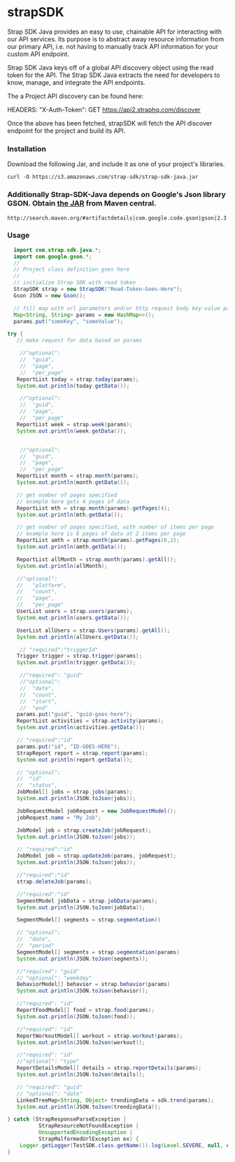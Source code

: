 # strapSDK

Strap SDK Java provides an easy to use, chainable API for interacting with our API services. Its purpose is to abstract away resource information from our primary API, i.e. not having to manually track API information for your custom API endpoint.

Strap SDK Java keys off of a global API discovery object using the read token for the API. The Strap SDK Java extracts the need for developers to know, manage, and integrate the API endpoints.

The a Project API discovery can be found here:

HEADERS: "X-Auth-Token": GET https://api2.straphq.com/discover

Once the above has been fetched, strapSDK will fetch the API discover endpoint for the project and build its API.

### Installation
Download the following Jar, and include it as one of your project's libraries.
```
curl -O https://s3.amazonaws.com/strap-sdk/strap-sdk-java.jar
```
### Additionally Strap-SDK-Java depends on Google's Json library GSON. Obtain [the JAR](http://search.maven.org/#artifactdetails|com.google.code.gson|gson|2.3.1|jar) from Maven central.
```
http://search.maven.org/#artifactdetails|com.google.code.gson|gson|2.3.1|jar
```

### Usage
```java
  import com.strap.sdk.java.*;
  import com.google.gson.*;
  //
  // Project class definition goes here
  //
  // initialize Strap SDK with read token
  StrapSDK strap = new StrapSDK("Read-Token-Goes-Here");
  Gson JSON = new Gson();

  // fill map with url parameters and/or http request body key-value pairs
  Map<String, String> params = new HashMap<>();
  params.put("someKey", "someValue");

try {
   // make request for data based on params

    //"optional":
    //  "guid",
    //  "page",
    //  "per_page"
   ReportList today = strap.today(params);
   System.out.println(today.getData());

    //"optional":
    //  "guid",
    //  "page",
    //  "per_page"
   ReportList week = strap.week(params);
   System.out.println(week.getData());


    //"optional":
    //  "guid",
    //  "page",
    //  "per_page"
   ReportList month = strap.month(params);
   System.out.println(month.getData());

   // get number of pages specified
   // example here gets 4 pages of data
   ReportList mth = strap.month(params).getPages(4);
   System.out.println(mth.getData());

   // get number of pages specified, with number of items per page
   // example here is 6 pages of data at 2 items per page
   ReportList amth = strap.month(params).getPages(6,2);
   System.out.println(amth.getData());

   ReportList allMonth = strap.month(params).getAll();
   System.out.println(allMonth);

   //"optional":
   //   "platform",
   //   "count",
   //   "page",
   //   "per_page"
   UserList users = strap.users(params);
   System.out.println(users.getData());

   UserList allUsers = strap.Users(params).getAll();
   System.out.println(allUsers.getData());

    // "required":"triggerId"
   Trigger trigger = strap.trigger(params);
   System.out.println(trigger.getData());

    //"required": "guid"
    //"optional":
    //  "date",
    //  "count",
    //  "start",
    //  "end"
   params.put("guid", "guid-goes-here");
   ReportList activities = strap.activity(params);
   System.out.println(activities.getData());

   // "required":"id"
   params.put("id", "ID-GOES-HERE");
   StrapReport report = strap.report(params);
   System.out.println(report.getData());

   // "optional":
   //  "id"
   //  "status",
   JobModel[] jobs = strap.jobs(params);
   System.out.println(JSON.toJson(jobs));

   JobRequestModel jobRequest = new JobRequestModel();
   jobRequest.name = "My Job";

   JobModel job = strap.createJob(jobRequest);
   System.out.println(JSON.toJson(jobs));

   // "required":"id"
   JobModel job = strap.updateJob(params, jobRequest);
   System.out.println(JSON.toJson(jobs));

   //"required":"id"
   strap.deleteJob(params);

   //"required":"id"
   SegmentModel jobData = strap.jobData(params);
   System.out.println(JSON.toJson(jobData));

   SegmentModel[] segments = strap.segmentation()

   // "optional":
   //  "date",
   //  "period"
   SegmentModel[] segments = strap.segmentation(params)
   System.out.println(JSON.toJson(segments));

   //"required": "guid"
   // "optional": "weekday"
   BehaviorModel[] behavior = strap.behavior(params)
   System.out.println(JSON.toJson(behavior));

   //"required": "id"
   ReportFoodModel[] food = strap.food(params);
   System.out.println(JSON.toJson(food));

   //"required": "id"
   ReportWorkoutModel[] workout = strap.workout(params);
   System.out.println(JSON.toJson(workout));

   //"required": "id"
   //"optional": "type"
   ReportDetailsModel[] details = strap.reportDetails(params);
   System.out.println(JSON.toJson(details));

   // "required": "guid"
   // "optional": "date"
   LinkedTreeMap<String, Object> trendingData = sdk.trend(params);
   System.out.println(JSON.toJson(trendingData));

} catch (StrapResponseParseException |
          StrapResourceNotFoundException |
          UnsupportedEncodingException |
          StrapMalformedUrlException ex) {
    Logger.getLogger(TestSDK.class.getName()).log(Level.SEVERE, null, ex);
}
```
